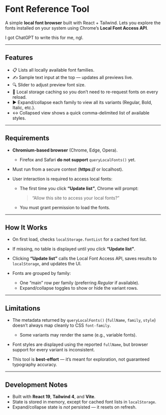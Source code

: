 # Font Reference Tool

A simple **local font browser** built with React + Tailwind.
Lets you explore the fonts installed on your system using Chrome’s **Local Font Access API**.

I got ChatGPT to write this for me, ngl.

---

## Features

* 📋 Lists all locally available font families.
* ✍️ Sample text input at the top — updates all previews live.
* 🔍 Slider to adjust preview font size.
* 📂 Local storage caching so you don’t need to re-request fonts on every reload.
* ▶️ Expand/collapse each family to view all its variants (Regular, Bold, Italic, etc.).
* ↔️ Collapsed view shows a quick comma-delimited list of available styles.

---

## Requirements

* **Chromium-based browser** (Chrome, Edge, Opera).

  * Firefox and Safari **do not support** `queryLocalFonts()` yet.
* Must run from a secure context (**https\://** or localhost).
* User interaction is required to access local fonts:

  * The first time you click **“Update list”**, Chrome will prompt:

    > “Allow this site to access your local fonts?”
  * You must grant permission to load the fonts.

---

## How It Works

* On first load, checks `localStorage.fontList` for a cached font list.
* If missing, no table is displayed until you click **“Update list”**.
* Clicking **“Update list”** calls the Local Font Access API, saves results to `localStorage`, and updates the UI.
* Fonts are grouped by family:

  * One “main” row per family (preferring *Regular* if available).
  * Expand/collapse toggles to show or hide the variant rows.

---

## Limitations

* The metadata returned by `queryLocalFonts()` (`fullName`, `family`, `style`) doesn’t always map cleanly to CSS `font-family`.

  * Some variants may render the same (e.g., variable fonts).
* Font styles are displayed using the reported `fullName`, but browser support for every variant is inconsistent.
* This tool is **best-effort** — it’s meant for exploration, not guaranteed typography accuracy.

---

## Development Notes

* Built with **React 19**, **Tailwind 4**, and **Vite**.
* State is stored in memory, except for cached font lists in `localStorage`.
* Expand/collapse state is *not* persisted — it resets on refresh.
